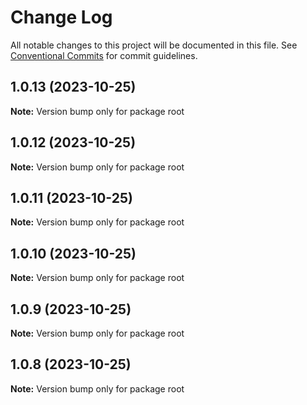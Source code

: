 # Change Log

All notable changes to this project will be documented in this file.
See [Conventional Commits](https://conventionalcommits.org) for commit guidelines.

## 1.0.13 (2023-10-25)

**Note:** Version bump only for package root





## 1.0.12 (2023-10-25)

**Note:** Version bump only for package root





## 1.0.11 (2023-10-25)

**Note:** Version bump only for package root





## 1.0.10 (2023-10-25)

**Note:** Version bump only for package root





## 1.0.9 (2023-10-25)

**Note:** Version bump only for package root





## 1.0.8 (2023-10-25)

**Note:** Version bump only for package root
